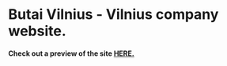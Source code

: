 # Butai Vilnius  - Vilnius company website.
#### Check out a preview of the site [HERE.](https://onovman.github.io/butaiviilniusprev/)
